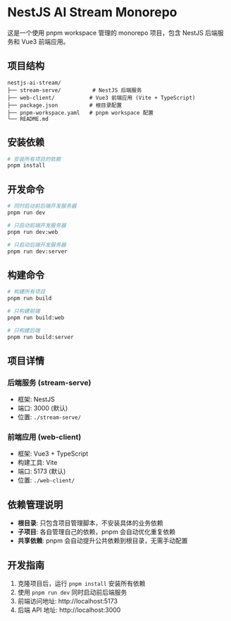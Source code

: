 # NestJS AI Stream Monorepo

这是一个使用 pnpm workspace 管理的 monorepo 项目，包含 NestJS 后端服务和 Vue3 前端应用。

## 项目结构

```
nestjs-ai-stream/
├── stream-serve/          # NestJS 后端服务
├── web-client/           # Vue3 前端应用 (Vite + TypeScript)
├── package.json          # 根目录配置
├── pnpm-workspace.yaml   # pnpm workspace 配置
└── README.md
```

## 安装依赖

```bash
# 安装所有项目的依赖
pnpm install
```

## 开发命令

```bash
# 同时启动前后端开发服务器
pnpm run dev

# 只启动前端开发服务器
pnpm run dev:web

# 只启动后端开发服务器
pnpm run dev:server
```

## 构建命令

```bash
# 构建所有项目
pnpm run build

# 只构建前端
pnpm run build:web

# 只构建后端
pnpm run build:server
```

## 项目详情

### 后端服务 (stream-serve)

- 框架: NestJS
- 端口: 3000 (默认)
- 位置: `./stream-serve/`

### 前端应用 (web-client)

- 框架: Vue3 + TypeScript
- 构建工具: Vite
- 端口: 5173 (默认)
- 位置: `./web-client/`

## 依赖管理说明

- **根目录**: 只包含项目管理脚本，不安装具体的业务依赖
- **子项目**: 各自管理自己的依赖，pnpm 会自动优化重复依赖
- **共享依赖**: pnpm 会自动提升公共依赖到根目录，无需手动配置

## 开发指南

1. 克隆项目后，运行 `pnpm install` 安装所有依赖
2. 使用 `pnpm run dev` 同时启动前后端服务
3. 前端访问地址: http://localhost:5173
4. 后端 API 地址: http://localhost:3000
